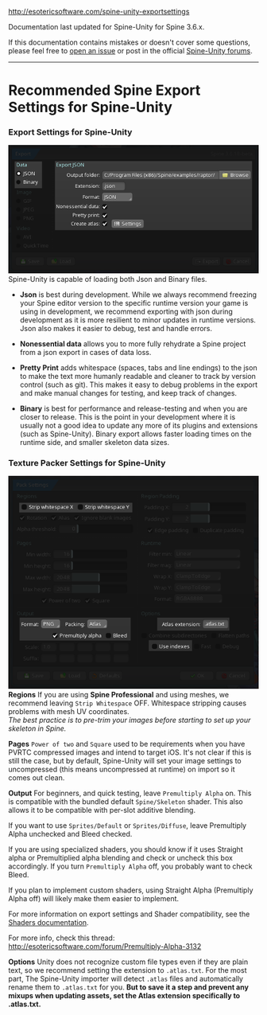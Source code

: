 http://esotericsoftware.com/spine-unity-exportsettings

Documentation last updated for Spine-Unity for Spine 3.6.x.

If this documentation contains mistakes or doesn't cover some questions, please feel free to [open an issue](https://github.com/pharan/spine-unity-docs/issues) or post in the official [Spine-Unity forums](http://esotericsoftware.com/forum/viewforum.php?f=3).

----------

# Recommended Spine Export Settings for Spine-Unity #
### Export Settings for Spine-Unity ###
![](/img/spine-runtimes-guide/spine-unity/spine-unity-export-settings.png)  
Spine-Unity is capable of loading both Json and Binary files.  
- **Json** is best during development. While we always recommend freezing your Spine editor version to the specific runtime version your game is using in development, we recommend exporting with json during development as it is more resilient to minor updates in runtime versions.  
Json also makes it easier to debug, test and handle errors.  

- **Nonessential data** allows you to more fully rehydrate a Spine project from a json export in cases of data loss.
- **Pretty Print** adds whitespace (spaces, tabs and line endings) to the json to make the text more humanly readable and cleaner to track by version control (such as git). This makes it easy to debug problems in the export and make manual changes for testing, and keep track of changes.

- **Binary** is best for performance and release-testing and when you are closer to release. This is the point in your development where it is usually not a good idea to update any more of its plugins and extensions (such as Spine-Unity). Binary export allows faster loading times on the runtime side, and smaller skeleton data sizes.
  


### Texture Packer Settings for Spine-Unity ###
![](/img/spine-runtimes-guide/spine-unity/spine-unity-texture-packer-settings.png)  
**Regions**
If you are using **Spine Professional** and using meshes, we recommend leaving `Strip Whitespace` OFF.
Whitespace stripping causes problems with mesh UV coordinates.  
*The best practice is to pre-trim your images before starting to set up your skeleton in Spine.*

**Pages**
`Power of two` and `Square` used to be requirements when you have PVRTC compressed images and intend to target iOS.
It's not clear if this is still the case, but by default, Spine-Unity will set your image settings to uncompressed (this means uncompressed at runtime) on import so it comes out clean.

**Output**
For beginners, and quick testing, leave `Premultiply Alpha` on. This is compatible with the bundled default `Spine/Skeleton` shader. This also allows it to be compatible with per-slot additive blending.



If you want to use `Sprites/Default` or `Sprites/Diffuse`, leave Premultiply Alpha unchecked and Bleed checked.

If you are using specialized shaders, you should know if it uses Straight alpha or Premultiplied alpha blending and check or uncheck this box accordingly. If you turn `Premultiply Alpha` off, you probably want to check Bleed.

If you plan to implement custom shaders, using Straight Alpha (Premultiply Alpha off) will likely make them easier to implement.

For more information on export settings and Shader compatibility, see the [Shaders documentation](Shaders.md).

For more info, check this thread: http://esotericsoftware.com/forum/Premultiply-Alpha-3132

**Options**
Unity does not recognize custom file types even if they are plain text, so we recommend setting the extension to `.atlas.txt`.
For the most part, The Spine-Unity importer will detect `.atlas` files and automatically rename them to `.atlas.txt` for you. **But to save it a step and prevent any mixups when updating assets, set the Atlas extension specifically to .atlas.txt.** 
